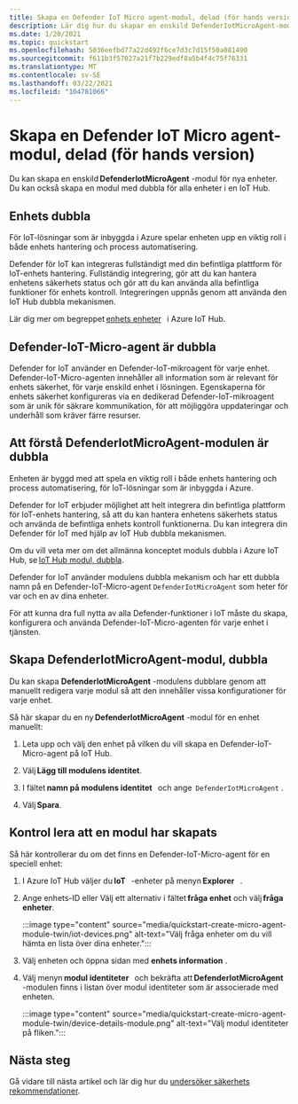```yaml
---
title: Skapa en Defender IoT Micro agent-modul, delad (för hands version)
description: Lär dig hur du skapar en enskild DefenderIotMicroAgent-modul för nya enheter.
ms.date: 1/20/2021
ms.topic: quickstart
ms.openlocfilehash: 5036eefbd77a22d492f6ce7d3c7d15f50a081490
ms.sourcegitcommit: f611b3f57027a21f7b229edf8a5b4f4c75f76331
ms.translationtype: MT
ms.contentlocale: sv-SE
ms.lasthandoff: 03/22/2021
ms.locfileid: "104781066"
---
```

# <a name="create-a-defender-iot-micro-agent-module-twin-preview"></a>Skapa en Defender IoT Micro agent-modul, delad (för hands version)

Du kan skapa en enskild **DefenderIotMicroAgent** -modul för nya enheter. Du kan också skapa en modul med dubbla för alla enheter i en IoT Hub. 

## <a name="device-twins"></a>Enhets dubbla 

För IoT-lösningar som är inbyggda i Azure spelar enheten upp en viktig roll i både enhets hantering och process automatisering. 

Defender för IoT kan integreras fullständigt med din befintliga plattform för IoT-enhets hantering. Fullständig integrering, gör att du kan hantera enhetens säkerhets status och gör att du kan använda alla befintliga funktioner för enhets kontroll. Integreringen uppnås genom att använda den IoT Hub dubbla mekanismen. 

Lär dig mer om begreppet [enhets enheter](../iot-hub/iot-hub-devguide-device-twins.md)   i Azure IoT Hub. 

## <a name="defender-iot-micro-agent-twins"></a>Defender-IoT-Micro-agent är dubbla 

Defender for IoT använder en Defender-IoT-mikroagent för varje enhet. Defender-IoT-Micro-agenten innehåller all information som är relevant för enhets säkerhet, för varje enskild enhet i lösningen. Egenskaperna för enhets säkerhet konfigureras via en dedikerad Defender-IoT-mikroagent som är unik för säkrare kommunikation, för att möjliggöra uppdateringar och underhåll som kräver färre resurser. 

## <a name="understanding-defenderiotmicroagent-module-twins"></a>Att förstå DefenderIotMicroAgent-modulen är dubbla 

Enheten är byggd med att spela en viktig roll i både enhets hantering och process automatisering, för IoT-lösningar som är inbyggda i Azure.

Defender for IoT erbjuder möjlighet att helt integrera din befintliga plattform för IoT-enhets hantering, så att du kan hantera enhetens säkerhets status och använda de befintliga enhets kontroll funktionerna. Du kan integrera din Defender för IoT med hjälp av IoT Hub dubbla mekanismen.  

Om du vill veta mer om det allmänna konceptet moduls dubbla i Azure IoT Hub, se [IoT Hub modul, dubbla](../iot-hub/iot-hub-devguide-module-twins.md).

Defender for IoT använder modulens dubbla mekanism och har ett dubbla namn på en Defender-IoT-Micro-agent `DefenderIotMicroAgent` som heter för var och en av dina enheter. 

För att kunna dra full nytta av alla Defender-funktioner i IoT måste du skapa, konfigurera och använda Defender-IoT-Micro-agenten för varje enhet i tjänsten. 

## <a name="create-defenderiotmicroagent-module-twin"></a>Skapa DefenderIotMicroAgent-modul, dubbla 

Du kan skapa **DefenderIotMicroAgent** -modulens dubblare genom att manuellt redigera varje modul så att den innehåller vissa konfigurationer för varje enhet. 

Så här skapar du en ny **DefenderIotMicroAgent** -modul för en enhet manuellt: 

1. Leta upp och välj den enhet på vilken du vill skapa en Defender-IoT-Micro-agent på IoT Hub. 

1. Välj **Lägg till modulens identitet**. 

1. I fältet **namn på modulens identitet**   och ange  `DefenderIotMicroAgent` . 

1. Välj **Spara**. 

## <a name="verify-the-creation-of-a-module-twin"></a>Kontrol lera att en modul har skapats 

Så här kontrollerar du om det finns en Defender-IoT-Micro-agent för en speciell enhet: 

1. I Azure IoT Hub väljer du **IoT**   -enheter på menyn **Explorer**   . 

1. Ange enhets-ID eller Välj ett alternativ i fältet **fråga enhet** och välj **fråga enheter**.  

    :::image type="content" source="media/quickstart-create-micro-agent-module-twin/iot-devices.png" alt-text="Välj fråga enheter om du vill hämta en lista över dina enheter.":::

1. Välj enheten och öppna sidan med **enhets information** . 

1. Välj menyn **modul identiteter**   och bekräfta att **DefenderIotMicroAgent** -modulen finns i listan över modul identiteter som är associerade med enheten.  

    :::image type="content" source="media/quickstart-create-micro-agent-module-twin/device-details-module.png" alt-text="Välj modul identiteter på fliken.":::

## <a name="next-steps"></a>Nästa steg 

Gå vidare till nästa artikel och lär dig hur du [undersöker säkerhets rekommendationer](quickstart-investigate-security-recommendations.md).
